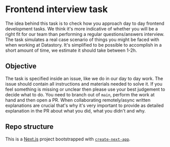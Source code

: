# Frontend interview task

The idea behind this task is to check how you approach day to day frontend development tasks. We think it's more indicative of whether you will be a right fit for our team than performing a regular questions/answers interview. The task simulates a real case scenario of things you might be faced with when working at Datastory. It's simplified to be possible to accomplish in a short amount of time, we estimate it should take between 1-2h.

## Objective

The task is specified inside an issue, like we do in our day to day work. The issue should contain all instructions and materials needed to solve it. If you feel something is missing or unclear then please use your best judgement to decide what to do. You need to branch out of `main`, perform the work at hand and then open a PR. When collaborating remotely/async written explanations are crucial that's why it's very important to provide as detailed explanation in the PR about what you did, what you didn't and why.

## Repo structure

This is a [Next.js](https://nextjs.org/) project bootstrapped with [`create-next-app`](https://github.com/vercel/next.js/tree/canary/packages/create-next-app).
